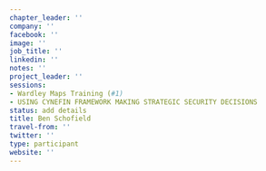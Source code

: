 ```yaml
---
chapter_leader: ''
company: ''
facebook: ''
image: ''
job_title: ''
linkedin: ''
notes: ''
project_leader: ''
sessions:
- Wardley Maps Training (#1)
- USING CYNEFIN FRAMEWORK MAKING STRATEGIC SECURITY DECISIONS
status: add details
title: Ben Schofield
travel-from: ''
twitter: ''
type: participant
website: ''
---
```


<!-- put more details about participant here -->